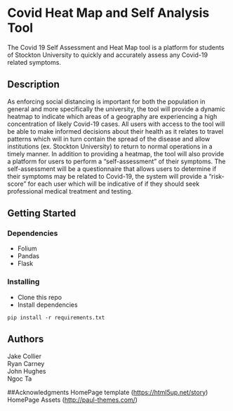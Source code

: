 # Covid Heat Map and Self Analysis Tool
The Covid 19 Self Assessment and Heat Map tool is a platform for students of Stockton University to quickly and accurately assess any Covid-19 related symptoms.

## Description

As enforcing social distancing is important for both the population in general and more specifically the university, the tool will provide a dynamic heatmap to indicate which areas of a geography are experiencing a high concentration of likely Covid-19 cases. All users with access to the tool will be able to make informed decisions about their health as it relates to travel patterns which will in turn contain the spread of the disease and allow institutions (ex. Stockton University) to return to normal operations in a timely manner. 
In addition to providing a heatmap, the tool will also provide a platform for users to perform a “self-assessment” of their symptoms. The self-assessment will be a questionnaire that allows users to determine if their symptoms may be related to Covid-19, the system will provide a “risk-score” for each user which will be indicative of if they should seek professional medical treatment and testing. 


## Getting Started

### Dependencies

* Folium
* Pandas
* Flask

### Installing

* Clone this repo
* Install dependencies   
```
pip install -r requirements.txt
```


## Authors
Jake Collier  
Ryan Carney  
John Hughes  
Ngoc Ta

##Acknowledgments
HomePage template (https://html5up.net/story)
HomePage Assets (http://paul-themes.com/)

